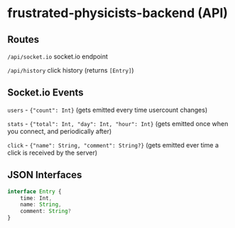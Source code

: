 # frustrated-physicists-backend (API)

## Routes

`/api/socket.io` socket.io endpoint

`/api/history` click history (returns `[Entry]`)

## Socket.io Events

`users` - `{"count": Int}` (gets emitted every time usercount changes)

`stats` - `{"total": Int, "day": Int, "hour": Int}` (gets emitted once when you connect, and periodically after)

`click` - `{"name": String, "comment": String?}` (gets emitted ever time a click is received by the server)

## JSON Interfaces

```typescript
interface Entry {
    time: Int,
    name: String,
    comment: String?
}
```
